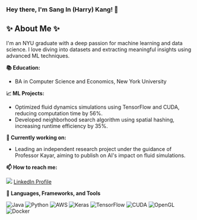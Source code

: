### Hey there, I'm Sang In (Harry) Kang! 👋

## ✨ About Me ✨
<p align="left"> 
I'm an NYU graduate with a deep passion for machine learning and data science. I love diving into datasets and extracting meaningful insights using advanced ML techniques. 

**📚 Education:**
- BA in Computer Science and Economics, New York University

**📈 ML Projects:**
- Optimized fluid dynamics simulations using TensorFlow and CUDA, reducing computation time by 56%.
- Developed neighborhood search algorithm using spatial hashing, increasing runtime efficiency by 35%.

<p/>

**:rocket: Currently working on:**  
- Leading an independent research project under the guidance of Professor Kayar, aiming to publish on AI's impact on fluid simulations.

<p align="left">

**📫 How to reach me:**
 
[<img src="https://img.shields.io/badge/Email-D14836?style=for-the-badge&logo=gmail&logoColor=white" />](mailto:your-email)
[LinkedIn Profile](Your-LinkedIn-URL)

**🔭 Languages, Frameworks, and Tools**
<p align="left">

![Java](https://img.shields.io/badge/java-007396?style=for-the-badge&logo=java&logoColor=white)
![Python](https://img.shields.io/badge/python-3670A0?style=for-the-badge&logo=python&logoColor=ffdd54)
![AWS](https://img.shields.io/badge/AWS-232F3E?style=for-the-badge&logo=amazonaws&logoColor=white)
![Keras](https://img.shields.io/badge/Keras-D00000?style=for-the-badge&logo=Keras&logoColor=white)
![TensorFlow](https://img.shields.io/badge/TensorFlow-FF6F00?style=for-the-badge&logo=TensorFlow&logoColor=white)
![CUDA](https://img.shields.io/badge/CUDA-76B900?style=for-the-badge&logo=nvidia&logoColor=white)
![OpenGL](https://img.shields.io/badge/OpenGL-5586A4?style=for-the-badge&logo=opengl&logoColor=white)
![Docker](https://img.shields.io/badge/docker-2496ED?style=for-the-badge&logo=docker&logoColor=white)

